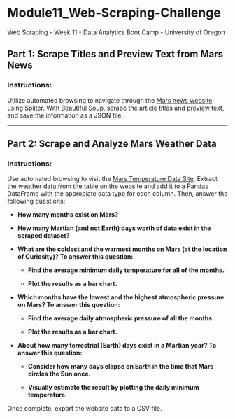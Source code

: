 # Module11_Web-Scraping-Challenge
Web Scraping - Week 11 - Data Analytics Boot Camp - University of Oregon


## Part 1: Scrape Titles and Preview Text from Mars News

### Instructions:
Utilize automated browsing to navigate through the [Mars news website](https://static.bc-edx.com/data/web/mars_news/index.html) using Spliter. With Beautiful Soup, scrape the article titles and preview text, and save the information as a JSON file.

---

## Part 2: Scrape and Analyze Mars Weather Data

### Instructions:

Use automated browsing to visit the [Mars Temperature Data Site](https://static.bc-edx.com/data/web/mars_facts/temperature.html).  Extract the weather data from the table on the website and add it to a Pandas DataFrame with the appropiate data type for each column.  Then, answer the following questions:

- **How many months exist on Mars?**

- **How many Martian (and not Earth) days worth of data exist in the scraped dataset?**

- **What are the coldest and the warmest months on Mars (at the location of Curiosity)? To answer this question:**

  - **Find the average minimum daily temperature for all of the months.**

  - **Plot the results as a bar chart.**

- **Which months have the lowest and the highest atmospheric pressure on Mars? To answer this question:**

  - **Find the average daily atmospheric pressure of all the months.**

  - **Plot the results as a bar chart.**

- **About how many terrestrial (Earth) days exist in a Martian year? To answer this question:**

  - **Consider how many days elapse on Earth in the time that Mars circles the Sun once.**

  - **Visually estimate the result by plotting the daily minimum temperature.**

Once complete, export the website data to a CSV file.


